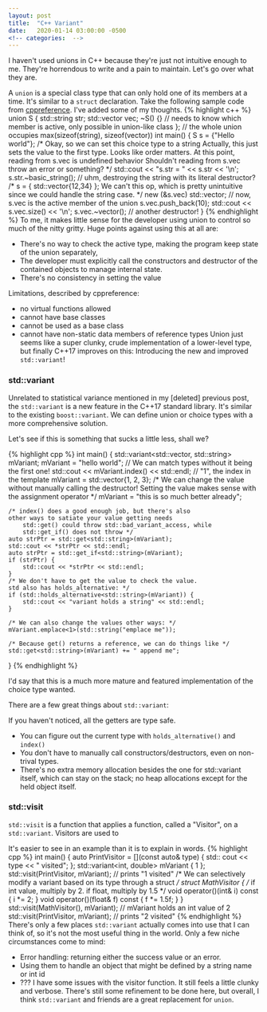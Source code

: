 ```yaml
---
layout: post
title:  "C++ Variant"
date:   2020-01-14 03:00:00 -0500
<!-- categories:  -->
---
```

I haven't used unions in C++ because they're just not intuitive enough to me. They're horrendous to write and a pain to maintain. Let's go over what they are.

A `union` is a special class type that can only hold one of its members at a time. It's similar to a `struct` declaration. Take the following sample code from [cppreference](https://en.cppreference.com/w/cpp/language/union). I've added some of my thoughts.
{% highlight c++ %}
union S {
   std::string str;
   std::vector<int> vec;
   ~S() {} // needs to know which member is active, only possible in union-like class
};  // the whole union occupies max(sizeof(string), sizeof(vector))
int main()
{
    S s = {"Hello world"};
    /*
    Okay, so we can set this choice type to a string
    Actually, this just sets the value to the first type. Looks like order matters.
    At this point, reading from s.vec is undefined behavior
    Shouldn't reading from s.vec throw an error or something?
    */
    std::cout << "s.str = " << s.str << '\n';
    s.str.~basic_string();  // uhm, destroying the string with its literal destructor?
    /*
    s = { std::vector<int>{12,34} };
    We can't this op, which is pretty unintuitive
    since we could handle the string case.
    */
    new (&s.vec) std::vector<int>;
    // now, s.vec is the active member of the union
    s.vec.push_back(10);
    std::cout << s.vec.size() << '\n';
    s.vec.~vector(); // another destructor!
}
{% endhighlight %}
To me, it makes little sense for the developer using union to control so much of the nitty gritty. Huge points against using this at all are:
 - There's no way to check the active type, making the program keep state of the union separately,
 - The developer must explicitly call the constructors and destructor of the contained objects to manage internal state.
 - There's no consistency in setting the value

Limitations, described by cppreference:
 - no virtual functions allowed
 - cannot have base classes
 - cannot be used as a base class
 - cannot have non-static data members of reference types
Union just seems like a super clunky, crude implementation of a lower-level type, but finally C++17 improves on this: Introducing the new and improved `std::variant`!

### std::variant
Unrelated to statistical variance mentioned in my [deleted] previous post, the `std::variant` is a new feature in the C++17 standard library. It's similar to the existing `boost::variant`. We can define union or choice types with a more comprehensive solution.

Let's see if this is something that sucks a little less, shall we?

{% highlight cpp %}
int main() {
    std::variant<std::vector<int>, std::string> mVariant;
    mVariant = "hello world";  // We can match types without it being the first one!
    std::cout << mVariant.index() << std::endl;  // "1", the index in the template
    mVariant = std::vector{1, 2, 3};
    /* We can change the value without manually calling the destructor!
    Setting the value makes sense with the assignment operator */
    mVariant = "this is so much better already";

    /* index() does a good enough job, but there's also
    other ways to satiate your value getting needs 
        std::get() could throw std::bad_variant_access, while
        std::get_if() does not throw */
    auto strPtr = std::get<std::string>(mVariant);
    std::cout << *strPtr << std::endl;
    auto strPtr = std::get_if<std::string>(mVariant);
    if (strPtr) {
        std::cout << *strPtr << std::endl;
    }
    /* We don't have to get the value to check the value.
    std also has holds_alternative: */
    if (std::holds_alternative<std::string>(mVariant)) {
        std::cout << "variant holds a string" << std::endl;
    }

    /* We can also change the values other ways: */
    mVariant.emplace<1>(std::string("emplace me"));
    
    /* Because get() returns a reference, we can do things like */
    std::get<std::string>(mVariant) += " append me";
}
{% endhighlight %}


I'd say that this is a much more mature and featured implementation of the choice type wanted.

There are a few great things about `std::variant`:

If you haven't noticed, all the getters are type safe.
 - You can figure out the current type with `holds_alternative()` and `index()`
 - You don't have to manually call constructors/destructors, even on non-trival types.
 - There's no extra memory allocation besides the one for std::variant itself, which can stay on the stack; no heap allocations except for the held object itself.

### std::visit
`std::visit` is a function that applies a function, called a "Visitor", on a `std::variant`. Visitors are used to

It's easier to see in an example than it is to explain in words.
{% highlight cpp %}
int main() {
    auto PrintVisitor = [](const auto& type) { std:: cout << type << " visited"; };
    std::variant<int, double> mVariant { 1 };
    std::visit(PrintVisitor, mVariant);  // prints "1 visited"
    /* We can selectively modify a variant based on its type through a struct */
    struct MathVisitor {
    	/* if int value, multiply by 2. if float, multiply by 1.5 */
        void operator()(int& i) const {
            i *= 2;
        }
        void operator()(float& f) const {
            f *= 1.5f;
        }
    }
    std::visit(MathVisitor(), mVariant);  // mVariant holds an int value of 2
    std::visit(PrintVisitor, mVariant);  // prints "2 visited"
{% endhighlight %}
There's only a few places `std::variant` actually comes into use that I can think of, so it's not the most useful thing in the world. Only a few niche circumstances come to mind:

 - Error handling: returning either the success value or an error.
 - Using them to handle an object that might be defined by a string name or int id
 - ???
I have some issues with the visitor function. It still feels a little clunky and verbose.  There's still some refinement to be done here, but overall, I think `std::variant` and friends are a great replacement for `union`.



